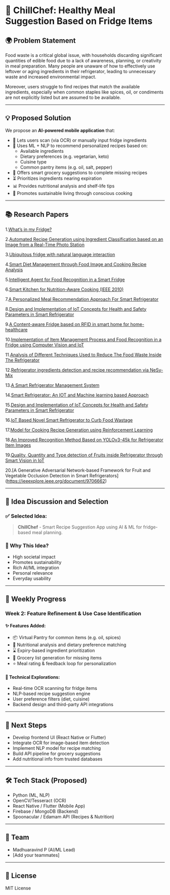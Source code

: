 # 🥗 ChillChef: Healthy Meal Suggestion Based on Fridge Items

## 🌍 Problem Statement

Food waste is a critical global issue, with households discarding significant quantities of edible food due to a lack of awareness, planning, or creativity in meal preparation. Many people are unaware of how to effectively use leftover or aging ingredients in their refrigerator, leading to unnecessary waste and increased environmental impact.

Moreover, users struggle to find recipes that match the available ingredients, especially when common staples like spices, oil, or condiments are not explicitly listed but are assumed to be available.

---

## 💡 Proposed Solution

We propose an **AI-powered mobile application** that:

- 📸 Lets users scan (via OCR) or manually input fridge ingredients
- 🤖 Uses ML + NLP to recommend personalized recipes based on:
  - Available ingredients
  - Dietary preferences (e.g. vegetarian, keto)
  - Cuisine type
  - Common pantry items (e.g. oil, salt, pepper)
- 🧠 Offers smart grocery suggestions to complete missing recipes
- ⏳ Prioritizes ingredients nearing expiration
- 📊 Provides nutritional analysis and shelf-life tips
- 🌱 Promotes sustainable living through conscious cooking

---

## 📚 Research Papers

1.[What’s in my Fridge?](https://ieeexplore.ieee.org/document/10054224)

2.[Automated Recipe Generation using Ingredient Classification based on an Image from a Real-Time Photo Station](https://ieeexplore.ieee.org/document/10170563)

3.[Ubiquitous fridge with natural language interaction](https://ieeexplore.ieee.org/document/8892025)

4.[Smart Diet Management through Food Image and Cooking Recipe Analysis](https://ieeexplore.ieee.org/document/9994888)

5.[Intelligent Agent for Food Recognition in a Smart Fridge](https://ieeexplore.ieee.org/document/10130986)

6.[Smart Kitchen for Nutrition-Aware Cooking (IEEE 2010)](https://ieeexplore.ieee.org/document/5586695)

7.[A Personalized Meal Recommendation Approach For Smart Refrigerator](https://ieeexplore.ieee.org/document/10473647)

8.[Design and Implementation of IoT Concepts for Health and Safety Parameters in Smart Refrigerator](https://ieeexplore.ieee.org/document/10592109)

9.[A Content-aware Fridge based on RFID in smart home for home-healthcare](https://ieeexplore.ieee.org/document/4809580)

10.[Implementation of Item Management Process and Food Recognition in a Fridge using Computer Vision and IoT](https://ieeexplore.ieee.org/document/10069938) 

11.[Analysis of Different Techniques Used to Reduce The Food Waste Inside The Refrigerator](https://ieeexplore.ieee.org/document/9792896)

12.[Refrigerator ingredients detection and recipe recommendation via NeSy-Mix](https://ieeexplore.ieee.org/document/10494268)

13.[A Smart Refrigerator Management System]( https://ieeexplore.ieee.org/document/10179597)

14.[Smart Refrigerator: An IOT and Machine learning based Approach](https://ieeexplore.ieee.org/document/9154025)

15.[Design and Implementation of IoT Concepts for Health and Safety Parameters in Smart Refrigerator](https://ieeexplore.ieee.org/document/10592109)

16.[IoT Based Novel Smart Refrigerator to Curb Food Wastage](https://ieeexplore.ieee.org/document/9007271)

17.[Model for Cooking Recipe Generation using Reinforcement Learning](https://ieeexplore.ieee.org/document/9438751)

18.[An Improved Recognition Method Based on YOLOv3-45k for Refrigerator Item Images](https://ieeexplore.ieee.org/document/9526989)
 
19.[Quality, Quantity and Type detection of Fruits inside Refrigerator through Smart Vision in IoT](https://ieeexplore.ieee.org/document/10303307)

20.[A Generative Adversarial Network-based Framework for Fruit and Vegetable Occlusion Detection in Smart Refrigerators]                              (https://ieeexplore.ieee.org/document/9706662)
 

---

## 🧠 Idea Discussion and Selection

### ✅ Selected Idea:
> **ChillChef** - Smart Recipe Suggestion App using AI & ML for fridge-based meal planning.

### 🎯 Why This Idea?
- High societal impact
- Promotes sustainability
- Rich AI/ML integration
- Personal relevance
- Everyday usability

---

## 📅 Weekly Progress

### **Week 2: Feature Refinement & Use Case Identification**

#### ✨ Features Added:
- 📦 Virtual Pantry for common items (e.g. oil, spices)
- 🧬 Nutritional analysis and dietary preference matching
- ⌛ Expiry-based ingredient prioritization
- 🛒 Grocery list generation for missing items
- ⭐ Meal rating & feedback loop for personalization

#### 🧩 Technical Explorations:
- Real-time OCR scanning for fridge items
- NLP-based recipe suggestion engine
- User preference filters (diet, cuisine)
- Backend design and third-party API integrations

---

## 🚀 Next Steps
- Develop frontend UI (React Native or Flutter)
- Integrate OCR for image-based item detection
- Implement NLP model for recipe matching
- Build API pipeline for grocery suggestions
- Add nutritional info from trusted databases

---

## 🛠️ Tech Stack (Proposed)
- Python (ML, NLP)
- OpenCV/Tesseract (OCR)
- React Native / Flutter (Mobile App)
- Firebase / MongoDB (Backend)
- Spoonacular / Edamam API (Recipes & Nutrition)

---

## 🙌 Team
- Madhuaravind P (AI/ML Lead)
- [Add your teammates]

---

## 🌱 License
MIT License

